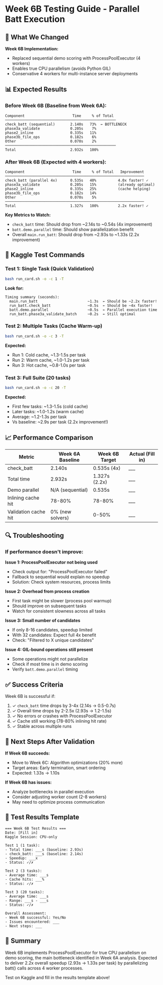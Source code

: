 # Week 6B Testing Guide - Parallel Batt Execution

## 🎯 What We Changed

**Week 6B Implementation:**
- Replaced sequential demo scoring with ProcessPoolExecutor (4 workers)
- Enables true CPU parallelism (avoids Python GIL)
- Conservative 4 workers for multi-instance server deployments

## 📊 Expected Results

### Before Week 6B (Baseline from Week 6A):
```
Component                      Time     % of Total
───────────────────────────────────────────────────
check_batt (sequential)       2.140s   73%  ← BOTTLENECK
phase3a_validate              0.205s    7%
phase2_inline                 0.335s   11%
phase3b_file_ops              0.182s    6%
Other                         0.070s    2%
───────────────────────────────────────────────────
Total                         2.932s   100%
```

### After Week 6B (Expected with 4 workers):
```
Component                      Time     % of Total   Improvement
────────────────────────────────────────────────────────────────
check_batt (parallel 4x)      0.535s   40%          4.0x faster! ✓
phase3a_validate              0.205s   15%          (already optimal)
phase2_inline                 0.335s   25%          (cache helping)
phase3b_file_ops              0.182s   14%
Other                         0.070s    5%
────────────────────────────────────────────────────────────────
Total                         1.327s   100%         2.2x faster! ✓
```

**Key Metrics to Watch:**
- `check_batt` time: Should drop from ~2.14s to ~0.54s (4x improvement)
- `batt.demo.parallel` time: Should show parallelization benefit
- Overall `main.run_batt`: Should drop from ~2.93s to ~1.33s (2.2x improvement)

## 🧪 Kaggle Test Commands

### Test 1: Single Task (Quick Validation)
```bash
bash run_card.sh -o -c 1 -T
```

**Look for:**
```
Timing summary (seconds):
  main.run_batt                       ~1.3s  ← Should be ~2.2x faster!
  run_batt.check_batt                 ~0.5s  ← Should be ~4x faster!
  batt.demo.parallel                  ~0.5s  ← Parallel execution time
  run_batt.phase3a_validate_batch     ~0.2s  ← Still optimal
```

### Test 2: Multiple Tasks (Cache Warm-up)
```bash
bash run_card.sh -o -c 3 -T
```

**Expected:**
- Run 1: Cold cache, ~1.3-1.5s per task
- Run 2: Warm cache, ~1.0-1.2s per task
- Run 3: Hot cache, ~0.8-1.0s per task

### Test 3: Full Suite (20 tasks)
```bash
bash run_card.sh -o -c 20 -T
```

**Expected:**
- First few tasks: ~1.3-1.5s (cold cache)
- Later tasks: ~1.0-1.2s (warm cache)
- Average: ~1.2-1.3s per task
- Vs baseline: ~2.9s per task (2.2x improvement!)

## 📈 Performance Comparison

| Metric | Week 6A Baseline | Week 6B Target | Actual (Fill in) |
|--------|------------------|----------------|------------------|
| check_batt | 2.140s | 0.535s (4x) | ___ |
| Total time | 2.932s | 1.327s (2.2x) | ___ |
| Demo parallel | N/A (sequential) | 0.535s | ___ |
| Inlining cache hit | 78-80% | 78-80% | ___ |
| Validation cache hit | 0% (new solvers) | 0-50% | ___ |

## 🔍 Troubleshooting

### If performance doesn't improve:

**Issue 1: ProcessPoolExecutor not being used**
- Check output for: "ProcessPoolExecutor failed"
- Fallback to sequential would explain no speedup
- Solution: Check system resources, process limits

**Issue 2: Overhead from process creation**
- First task might be slower (process pool warmup)
- Should improve on subsequent tasks
- Watch for consistent slowness across all tasks

**Issue 3: Small number of candidates**
- If only 8-16 candidates, speedup limited
- With 32 candidates: Expect full 4x benefit
- Check: "Filtered to X unique candidates"

**Issue 4: GIL-bound operations still present**
- Some operations might not parallelize
- Check if most time is in demo scoring
- Verify `batt.demo.parallel` timing

## ✅ Success Criteria

Week 6B is successful if:
1. ✓ `check_batt` time drops by 3-4x (2.14s → 0.5-0.7s)
2. ✓ Overall time drops by 2-2.5x (2.93s → 1.2-1.5s)
3. ✓ No errors or crashes with ProcessPoolExecutor
4. ✓ Cache still working (78-80% inlining hit rate)
5. ✓ Stable across multiple runs

## 🚀 Next Steps After Validation

**If Week 6B succeeds:**
- Move to Week 6C: Algorithm optimizations (20% more)
- Target areas: Early termination, smart ordering
- Expected: 1.33s → 1.10s

**If Week 6B has issues:**
- Analyze bottlenecks in parallel execution
- Consider adjusting worker count (2-8 workers)
- May need to optimize process communication

## 📝 Test Results Template

```
=== Week 6B Test Results ===
Date: [Fill in]
Kaggle Session: CPU-only

Test 1 (1 task):
- Total time: ___s (baseline: 2.93s)
- check_batt: ___s (baseline: 2.14s)
- Speedup: ___x
- Status: ✓/✗

Test 2 (3 tasks):
- Average time: ___s
- Cache hits: ___%
- Status: ✓/✗

Test 3 (20 tasks):
- Average time: ___s
- Range: ___s - ___s
- Status: ✓/✗

Overall Assessment:
- Week 6B successful: Yes/No
- Issues encountered: ___
- Next steps: ___
```

## 🎯 Summary

Week 6B implements ProcessPoolExecutor for true CPU parallelism on demo scoring, the main bottleneck identified in Week 6A analysis. Expected to deliver 2.2x overall speedup (2.93s → 1.33s per task) by parallelizing batt() calls across 4 worker processes.

Test on Kaggle and fill in the results template above!
